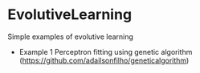 # EvolutiveLearning
Simple examples of evolutive learning

- Example 1
Perceptron fitting using genetic algorithm (https://github.com/adailsonfilho/geneticalgorithm)
